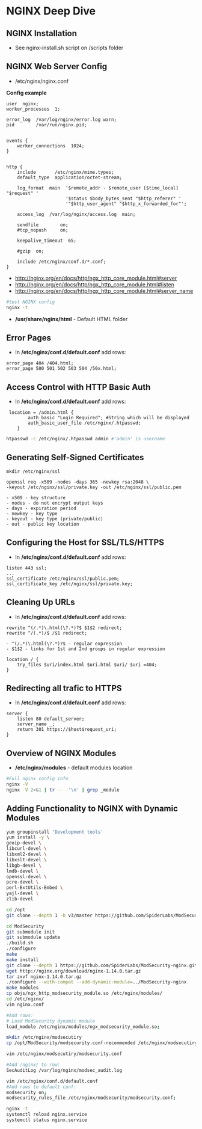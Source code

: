 # NGINX Deep Dive

## NGINX Installation

- See nginx-install.sh script on /scripts folder

## NGINX Web Server Config

- /etc/nginx/nginx.conf

**Config example**
```nginx
user  nginx;
worker_processes  1;

error_log  /var/log/nginx/error.log warn;
pid        /var/run/nginx.pid;


events {
    worker_connections  1024;
}


http {
    include       /etc/nginx/mime.types;
    default_type  application/octet-stream;

    log_format  main  '$remote_addr - $remote_user [$time_local] "$request" '
                      '$status $body_bytes_sent "$http_referer" '
                      '"$http_user_agent" "$http_x_forwarded_for"';

    access_log  /var/log/nginx/access.log  main;

    sendfile        on;
    #tcp_nopush     on;

    keepalive_timeout  65;

    #gzip  on;

    include /etc/nginx/conf.d/*.conf;
}
```

- http://nginx.org/en/docs/http/ngx_http_core_module.html#server
- http://nginx.org/en/docs/http/ngx_http_core_module.html#listen
- http://nginx.org/en/docs/http/ngx_http_core_module.html#server_name

```bash
#test NGINX config
nginx -t
```

- **/usr/share/nginx/html** - Default HTML folder


## Error Pages

- In **/etc/nginx/conf.d/default.conf** add rows:
```
error_page 404 /404.html;
error_page 500 501 502 503 504 /50x.html;
```

## Access Control with HTTP Basic Auth

- In **/etc/nginx/conf.d/default.conf** add rows:
```
 location = /admin.html {
        auth_basic "Login Required"; #String which will be displayed
        auth_basic_user_file /etc/nginx/.htpasswd;
    }
```

```bash
htpasswd -c /etc/nginx/.htpasswd admin #'admin' is username
```

## Generating Self-Signed Certificates

```
mkdir /etc/nginx/ssl

openssl req -x509 -nodes -days 365 -newkey rsa:2048 \ 
-keyout /etc/nginx/ssl/private.key -out /etc/nginx/ssl/public.pem

- x509 - key structure
- nodes - do not encrypt output keys
- days - expiration period
- newkey - key type
- keyout - key type (private/public)
- out - public key location
```

## Configuring the Host for SSL/TLS/HTTPS

- In **/etc/nginx/conf.d/default.conf** add rows:
```
listen 443 ssl;
...
ssl_certificate /etc/nginx/ssl/public.pem;
ssl_certificate_key /etc/nginx/ssl/private.key;
```

## Cleaning Up URLs

- In **/etc/nginx/conf.d/default.conf** add rows:
```
rewrite ^(/.*)\.html(\?.*)?$ $1$2 redirect;
rewrite ^/(.*)/$ /$1 redirect;

- ^(/.*)\.html(\?.*)?$ - regular expression
- $1$2 - links for 1st and 2nd groups in regular expression

location / {
    try_files $uri/index.html $uri.html $uri/ $uri =404;
}
```

## Redirecting all trafic to HTTPS

- In **/etc/nginx/conf.d/default.conf** add rows:

```
server {
    listen 80 default_server;
    server_name _;
    return 301 https://$host$request_uri;
}
```

## Overview of NGINX Modules

- **/etc/nginx/modules** - default modules location

```bash
#Full nginx config info
nginx -V
nginx -V 2>&1 | tr -- -'\n' | grep _module
```

## Adding Functionality to NGINX with Dynamic Modules

```bash
yum groupinstall 'Development tools'
yum install -y \
geoip-devel \
libcurl-devel \
libxml2-devel \
libxslt-devel \
libgb-devel \
lmdb-devel \
openssl-devel \
pcre-devel \
perl-ExtUtils-Embed \
yajl-devel \
zlib-devel

cd /opt
git clone --depth 1 -b v3/master https://github.com/SpiderLabs/ModSecurity.git

cd ModSecurity
git submodule init
git submodule update
./build.sh
./configure
make
make install
git clone --depth 1 https://github.com/SpiderLabs/ModSecurity-nginx.git
wget http://nginx.org/download/nginx-1.14.0.tar.gz
tar zxvf nginx-1.14.0.tar.gz
./configure --with-compat --add-dynamic-module=../ModSecurity-nginx
make modules
cp objs/ngx_http_modsecurity_module.so /etc/nginx/modules/
cd /etc/nginx/
vim nginx.conf

#Add rows:
# Load ModSecurity dynamic module
load_module /etc/nginx/modules/ngx_modsecurity_module.so;

mkdir /etc/nginx/modsecutiry
cp /opt/ModSecurity/modsecurity.conf-recommended /etc/nginx/modsecutiry/modsecurity.conf

vim /etc/nginx/modsecutiry/modsecurity.conf

#Add /nginx/ to row:
SecAuditLog /var/log/nginx/modsec_audit.log

vim /etc/nginx/conf.d/default.conf
#Add rows to default conf:
modsecurity on;
modsecurity_rules_file /etc/nginx/modsecurity/modsecurity.conf;

nginx -t
systemctl reload nginx.service
systemctl status nginx.service
```